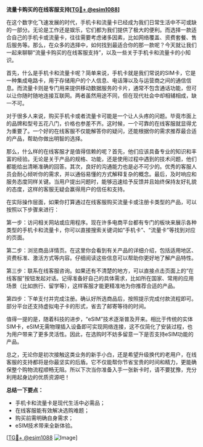 **流量卡购买的在线客服支持[[TG💪+ @esim1088](https://t.me/s/esim1088)]**

在这个数字化飞速发展的时代，手机卡和流量卡已经成为我们日常生活中不可或缺的一部分。无论是工作还是娱乐，它们都为我们提供了极大的便利。而选择一款适合自己的手机卡或流量卡，往往需要考虑诸多因素，比如网络覆盖、资费套餐、售后服务等。那么，在众多的选择中，如何找到最适合你的那一款呢？今天就让我们一起来聊聊“流量卡购买的在线客服支持”，以及一些关于手机卡和流量卡的小知识。

首先，什么是手机卡和流量卡呢？简单来说，手机卡就是我们常说的SIM卡，它是一种集成电路卡，用于存储用户的个人信息、电话簿以及与运营商之间的通信信息。而流量卡则是专门用来提供移动数据服务的卡片，通常不包含通话功能，但可以让你随时随地连接互联网。两者虽然用途不同，但在现代社会中却相辅相成，缺一不可。

对于很多人来说，购买手机卡或者流量卡可能是一个让人头疼的问题。毕竟市面上的品牌和型号五花八门，价格也参差不齐。这时候，一个可靠的在线客服就显得尤为重要了。一个好的在线客服不仅能解答你的疑问，还能根据你的需求推荐最合适的产品，帮助你做出明智的选择。

那么，什么样的在线客服才是值得信赖的呢？首先，他们应该具备专业的知识和丰富的经验。无论是关于产品的规格、功能，还是使用过程中遇到的技术问题，他们都能给出清晰准确的回答。其次，良好的沟通能力也是必不可少的。优秀的客服人员会耐心倾听你的需求，并以通俗易懂的方式解释复杂的概念。最后，及时响应和服务态度同样关键。当用户提出问题时，能够迅速给予反馈并且始终保持友好礼貌的态度，这样的客服无疑会赢得用户的信任和支持。

在实际操作层面，如果你打算通过在线客服购买流量卡或注册卡类型的产品，可以按照以下步骤来进行：

第一步：访问相关网站或应用程序。现在许多电商平台都有专门的板块来展示各种类型的手机卡和流量卡，你可以直接搜索关键词如“手机卡”、“流量卡”等找到对应的页面。

第二步：浏览商品详情页。在这里你会看到有关产品的详细介绍，包括适用地区、资费标准、激活方式等内容。仔细阅读这些信息可以帮助你更好地了解产品特性。

第三步：联系在线客服咨询。如果还有不清楚的地方，可以直接点击页面上的“在线客服”按钮发起对话。记得准备好自己的具体需求，比如所在国家、常用的应用场景（比如旅行、留学等），这样客服才能更精准地为你推荐合适的产品。

第四步：下单支付并完成注册。确认好所选商品后，按照提示完成付款流程即可。部分平台还支持虚拟电子卡的形式，省去了邮寄等待的时间。

值得一提的是，随着科技的进步，“eSIM”技术逐渐普及开来。相比于传统的实体SIM卡，eSIM无需物理插入设备即可实现网络连接，这不仅简化了安装过程，也为用户带来了更多灵活性。因此，在选购时不妨多留意一下是否支持eSIM功能的产品。

总之，无论你是初次接触这类业务的新手小白，还是希望升级换代的老用户，在线客服的支持都将是你最坚实的后盾。它不仅能帮你节省宝贵的时间和精力，更能确保整个购物流程顺畅无阻。所以下次当你准备入手一张新卡时，请不要犹豫，充分利用起身边的优质资源吧！

**总结一下要点：**
- 手机卡和流量卡是现代生活中必需品；
- 在线客服能有效解决选购难题；
- 购买前需明确自身需求；
- eSIM技术带来全新体验。

[[TG💪+ @esim1088](https://t.me/s/esim1088) ![Image](https://i.postimg.cc/4NQfJmqS/Snipaste-2025-05-13-00-14-12.png)]
